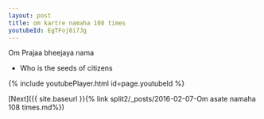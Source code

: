 ```yaml
---
layout: post
title: om kartre namaha 108 times
youtubeId: EgTFoj8i7Jg
---
```

 
 
Om Prajaa bheejaya nama 
 
 -  Who is the seeds of citizens 
 
  
 
  
 
 
 
 
 
 


{% include youtubePlayer.html id=page.youtubeId %}
 
[Next]({{ site.baseurl }}{% link  split2/_posts/2016-02-07-Om asate namaha 108 times.md%})
 
